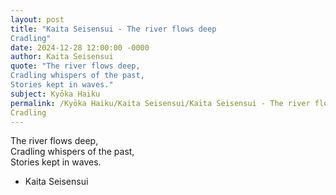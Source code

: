 ```yaml
---
layout: post
title: "Kaita Seisensui - The river flows deep  
Cradling"
date: 2024-12-28 12:00:00 -0000
author: Kaita Seisensui
quote: "The river flows deep,  
Cradling whispers of the past,  
Stories kept in waves."
subject: Kyōka Haiku
permalink: /Kyōka Haiku/Kaita Seisensui/Kaita Seisensui - The river flows deep  
Cradling
---
```


The river flows deep,  
Cradling whispers of the past,  
Stories kept in waves.

- Kaita Seisensui
